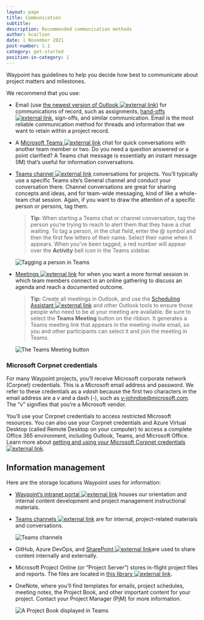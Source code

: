 ```yaml
---
layout: page
title: Communication
subtitle:
description: Recommended communication methods
author: kcarlson
date: 1 November 2021
post-number: 1.1
category: get-started
position-in-category: 1
---
```


Waypoint has guidelines to help you decide how best to communicate about project matters and milestones.

We recommend that you use:

- Email (use <a href="https://support.microsoft.com/office/outlook-training-8a5b816d-9052-4190-a5eb-494512343cca" target="_blank">the newest version of Outlook ![external link](../assets/images/extlink.png))</a> for communications of record, such as assignments, <a href="https://waypointventures.sharepoint.com/:p:/r/sites/Home/_layouts/15/Doc.aspx?sourcedoc=%7B780B3B73-6779-4D8E-A506-0BA3B1372DE5%7D&file=Waypoint%20Hand-off%20Foundations.pptx&action=edit&mobileredirect=true" target="_blank">hand-offs ![external link](../assets/images/extlink.png)</a>, sign-offs, and similar communication. Email is the most reliable communication method for threads and information that we want to retain within a project record.
- A <a href="https://support.microsoft.com/office/microsoft-teams-video-training-4f108e54-240b-4351-8084-b1089f0d21d7?ui=en-us&rs=en-us&ad=us" target="_blank">Microsoft Teams ![external link](../assets/images/extlink.png)</a> chat for quick conversations with another team member or two. Do you need a question answered or a point clarified? A Teams chat message is essentially an instant message (IM) that’s useful for information conversations.
- <a href="https://support.microsoft.com/office/work-in-channels-99d33aaa-0743-47c6-a476-eb0a24abcb7e" target="_blank">Teams channel ![external link](../assets/images/extlink.png)</a> conversations for projects. You’ll typically use a specific Teams site’s General channel and conduct your conversation there. Channel conversations are great for sharing concepts and ideas, and for team-wide messaging, kind of like a whole-team chat session. Again, if you want to draw the attention of a specific person or persons, tag them.

    >**Tip:** When starting a Teams chat or channel conversation, tag the person you’re trying to reach to alert them that they have a chat waiting. To tag a person, in the chat field, enter the @ symbol and then the first few letters of their name. Select their name when it appears. When you've been tagged, a red number will appear over the **Activity** bell icon in the Teams sidebar.

    ![Tagging a person in Teams](../assets/images/tagging-in-teams.png)

- <a href="https://support.microsoft.com/office/meetings-in-teams-e0b0ae21-53ee-4462-a50d-ca9b9e217b67" target="_blank">Meetings ![external link](../assets/images/extlink.png)</a> for when you want a more formal session in which team members connect in an online gathering to discuss an agenda and reach a documented outcome.

    >**Tip:** Create all meetings in Outlook, and use the <a href="https://support.microsoft.com/office/use-the-scheduling-assistant-and-room-finder-for-meetings-in-outlook-2e00ac07-cef1-47c8-9b99-77372434d3fa" target="_blank">Scheduling Assistant ![external link](../assets/images/extlink.png)</a> and other Outlook tools to ensure those people who need to be at your meeting are available. Be sure to select the **Teams Meeting** button on the ribbon. It generates a Teams meeting link that appears in the meeting-invite email, so you and other participants can select it and join the meeting in Teams.

    ![The Teams Meeting button](../assets/images/teams-meeting-button.png)

### Microsoft Corpnet credentials

For many Waypoint projects, you’ll receive Microsoft corporate network (Corpnet) credentials. This is a Microsoft email address and password. We refer to these credentials as a *vdash* because the first two characters in the email address are a *v* and a dash (*-*), such as v-johndoe@microsoft.com. The “v” signifies that you’re a Microsoft vendor.

You’ll use your Corpnet credentials to access restricted Microsoft resources. You can also use your Corpnet credentials and Azure Virtual Desktop (called Remote Desktop on your computer) to access a complete Office 365 environment, including Outlook, Teams, and Microsoft Office. Learn more about <a href="https://waypointventures.sharepoint.com/:w:/r/sites/Home/_layouts/15/doc2.aspx?sourcedoc=%7B6CC69912-B551-43CD-B842-2A09295BA592%7D&file=Getting%20and%20using%20your%20Microsoft%20Corpnet%20credentials.docx&action=default&mobileredirect=true&cid=12c0dcbc-be09-40a4-a5ab-0e5a387c0065" target="_blank">getting and using your Microsoft Corpnet credentials ![external link](../assets/images/extlink.png)</a>. 

## Information management

Here are the storage locations Waypoint uses for information:

- <a href="https://waypointventures.sharepoint.com/sites/Home/SitePages/MS-Learn-microlearning.aspx" target="_blank">Waypoint’s intranet portal ![external link](../assets/images/extlink.png)</a>[]() houses our orientation and internal content development and project management instructional materials.
- <a href="https://support.microsoft.com/office/work-in-channels-99d33aaa-0743-47c6-a476-eb0a24abcb7e" target="_blank">Teams channels ![external link](../assets/images/extlink.png)</a> are for internal, project-related materials and conversations.

  ![Teams channels](../assets/images/teams-channels.png)

- GitHub, Azure DevOps, and <a href="https://support.microsoft.com/office/introduction-to-libraries-7d4221d9-8fb9-40d5-8441-2374c84b5e26" target="_blank">SharePoint ![external link](../assets/images/extlink.png)</a>are used to share content internally and externally. 
- Microsoft Project Online (or “Project Server”) stores in-flight project files and reports. The files are located in <a href="https://waypointventures.sharepoint.com/sites/pwa/Projects.aspx" target="_blank">this library ![external link](../assets/images/extlink.png)</a>.
 
- OneNote, where you’ll find templates for emails, project schedules, meeting notes, the Project Book, and other important content for your project. Contact your Project Manager (PjM) for more information.

    ![A Project Book displayed in Teams](../assets/images/project-book.png)

